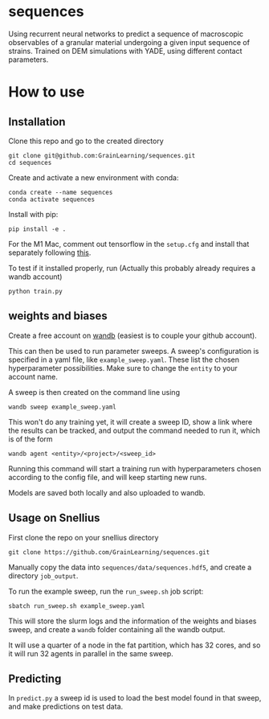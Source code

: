 # sequences
Using recurrent neural networks to predict a sequence of macroscopic observables of a granular material undergoing a given input sequence of strains.
Trained on DEM simulations with YADE, using different contact parameters.

# How to use

## Installation

Clone this repo and go to the created directory
```
git clone git@github.com:GrainLearning/sequences.git
cd sequences
```

Create and activate a new environment with conda:
```
conda create --name sequences
conda activate sequences
```

Install with pip:
```
pip install -e .
```
For the M1 Mac, comment out tensorflow in the `setup.cfg` and install that separately following [this](https://betterdatascience.com/install-tensorflow-2-7-on-macbook-pro-m1-pro/).

To test if it installed properly, run (Actually this probably already requires a wandb account)
```
python train.py
```

## weights and biases

Create a free account on [wandb](https://wandb.ai/site) (easiest is to couple your github account). 

This can then be used to run parameter sweeps. A sweep's configuration is specified in a yaml file, like `example_sweep.yaml`.
These list the chosen hyperparameter possibilities. Make sure to change the `entity` to your account name.

A sweep is then created on the command line using 
```
wandb sweep example_sweep.yaml
```
This won't do any training yet, it will create a sweep ID, show a link where the results can be tracked, 
and output the command needed to run it, which is of the form
```
wandb agent <entity>/<project>/<sweep_id>
```
Running this command will start a training run with hyperparameters chosen according to the config file, and will keep starting new runs.

Models are saved both locally and also uploaded to wandb.

## Usage on Snellius

First clone the repo on your snellius directory
```
git clone https://github.com/GrainLearning/sequences.git
```
Manually copy the data into `sequences/data/sequences.hdf5`, and create a directory `job_output`.

To run the example sweep, run the `run_sweep.sh` job script:
```
sbatch run_sweep.sh example_sweep.yaml
```
This will store the slurm logs and the information of the weights and biases sweep,
and create a `wandb` folder containing all the wandb output.

It will use a quarter of a node in the fat partition, which has 32 cores, and so it will run 32 agents in parallel in the same sweep.

## Predicting

In `predict.py` a sweep id is used to load the best model found in that sweep, and make predictions on test data.

